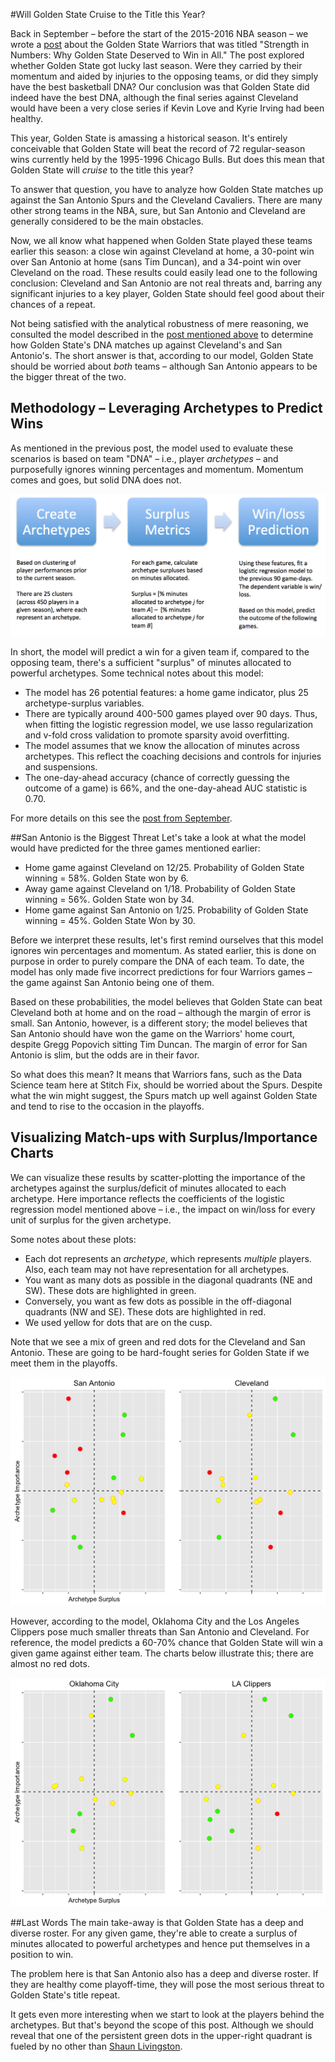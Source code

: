 #Will Golden State Cruise to the Title this Year?

Back in September – before the start of the 2015-2016 NBA season – we wrote a [post](http://multithreaded.stitchfix.com/blog/2015/11/05/nba) about the Golden State Warriors that was titled "Strength in Numbers: Why Golden State Deserved to Win in All." The post explored whether Golden State got lucky last season. Were they carried by their momentum and aided by injuries to the opposing teams, or did they simply have the best basketball DNA? Our conclusion was that Golden State did indeed have the best DNA, although the final series against Cleveland would have been a very close series if Kevin Love and Kyrie Irving had been healthy.

This year, Golden State is amassing a historical season. It's entirely conceivable that Golden State will beat the record of 72 regular-season wins currently held by the 1995-1996 Chicago Bulls. But does this mean that Golden State will *cruise* to the title this year? 

To answer that question, you have to analyze how Golden State matches up against the San Antonio Spurs and the Cleveland Cavaliers. There are many other strong teams in the NBA, sure, but San Antonio and Cleveland are generally considered to be the main obstacles. 

Now, we all know what happened when Golden State played these teams earlier this season: a close win against Cleveland at home, a 30-point win over San Antonio at home (sans Tim Duncan), and a 34-point win over Cleveland on the road. These results could easily lead one to the following conclusion: Cleveland and San Antonio are not real threats and, barring any significant injuries to a key player, Golden State should feel good about their chances of a repeat. 

Not being satisfied with the analytical robustness of mere reasoning, we consulted the model described in the [post mentioned above](http://multithreaded.stitchfix.com/blog/2015/11/05/nba) to determine how Golden State's DNA matches up against Cleveland's and San Antonio's. The short answer is that, according to our model, Golden State should be worried about *both* teams – although San Antonio appears to be the bigger threat of the two.

## Methodology – Leveraging Archetypes to Predict Wins
As mentioned in the previous post, the model used to evaluate these scenarios is based on team "DNA" – i.e., player *archetypes* – and purposefully ignores winning percentages and momentum. Momentum comes and goes, but solid DNA does not.  

![](../Images/flow.png)

In short, the model will predict a win for a given team if, compared to the opposing team, there's a sufficient "surplus" of minutes allocated to powerful archetypes. Some technical notes about this model:

* The model has 26 potential features: a home game indicator, plus 25 archetype-surplus variables. 
* There are typically around 400-500 games played over 90 days. Thus, when fitting the logistic regression model, we use lasso regularization and v-fold cross validation to promote sparsity avoid overfitting.
* The model assumes that we know the allocation of minutes across archetypes. This reflect the coaching decisions and controls for injuries and suspensions.
* The one-day-ahead accuracy (chance of correctly guessing the outcome of a game) is 66%, and the one-day-ahead AUC statistic is 0.70.

For more details on this see the [post from September](http://multithreaded.stitchfix.com/blog/2015/11/05/nba).

##San Antonio is the Biggest Threat
Let's take a look at what the model would have predicted for the three games mentioned earlier:

* Home game against Cleveland on 12/25. Probability of Golden State winning = 58%. Golden State won by 6.
* Away game against Cleveland on 1/18. Probability of Golden State winning = 56%. Golden State won by 34.
* Home game against San Antonio on 1/25. Probability of Golden State winning = 45%. Golden State Won by 30.

Before we interpret these results, let's first remind ourselves that this model ignores win percentages and momentum. As stated earlier, this is done on purpose in order to purely compare the DNA of each team. To date, the model has only made five incorrect predictions for four Warriors games – the game against San Antonio being one of them.

Based on these probabilities, the model believes that Golden State can beat Cleveland both at home and on the road – although the margin of error is small. San Antonio, however, is a different story; the model believes that San Antonio should have won the game on the Warriors' home court, despite Gregg Popovich sitting Tim Duncan. The margin of error for San Antonio is slim, but the odds are in their favor.

So what does this mean? It means that Warriors fans, such as the Data Science team here at Stitch Fix, should be worried about the Spurs. Despite what the win might suggest, the Spurs match up well against Golden State and tend to rise to the occasion in the playoffs.

## Visualizing Match-ups with Surplus/Importance Charts
We can visualize these results by scatter-plotting the importance of the archetypes against the surplus/deficit of minutes allocated to each archetype. Here importance reflects the coefficients of the logistic regression model mentioned above – i.e., the impact on win/loss for every unit of surplus for the given archetype.

Some notes about these plots:

* Each dot represents an *archetype*, which represents *multiple* players. Also, each team may not have representation for all archetypes.
* You want as many dots as possible in the diagonal quadrants (NE and SW). These dots are highlighted in green. 
* Conversely, you want as few dots as possible in the off-diagonal quadrants (NW and SE). These dots are highlighted in red.
* We used yellow for dots that are on the cusp.  

Note that we see a mix of green and red dots for the Cleveland and San Antonio. These are going to be hard-fought series for Golden State if we meet them in the playoffs.

![](../Images/plot1.png)

However, according to the model, Oklahoma City and the Los Angeles Clippers pose much smaller threats than San Antonio and Cleveland. For reference, the model predicts a 60-70% chance that  Golden State will win a given game against either team. The charts below illustrate this; there are almost no red dots.

![](../Images/plot2.png)

##Last Words
The main take-away is that Golden State has a deep and diverse roster. For any given game, they're able to create a surplus of minutes allocated to powerful archetypes and hence put themselves in a position to win. 

The problem here is that San Antonio also has a deep and diverse roster. If they are healthy come playoff-time, they will pose the most serious threat to Golden State's title repeat. 

It gets even more interesting when we start to look at the players behind the archetypes. But that's beyond the scope of this post. Although we should reveal that one of the persistent green dots in the upper-right quadrant is fueled by no other than [Shaun Livingston](http://espn.go.com/nba/player/stats/_/id/2393/shaun-livingston).





 




